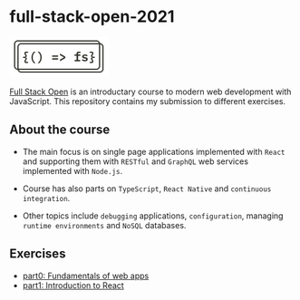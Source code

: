 # full-stack-open-2021

[![Logo](images/logo.png)](https://github.com/qingqingqingli/full-stack-open-2021)

[Full Stack Open](https://fullstackopen.com/en/) is an introductary course to modern web development with JavaScript. This repository contains my submission to different exercises.

## About the course

- The main focus is on single page applications implemented with `React` and supporting them with `RESTful` and `GraphQL` web services implemented with `Node.js`.

- Course has also parts on `TypeScript`, `React Native` and `continuous integration`.

- Other topics include `debugging` applications, `configuration`, managing `runtime environments` and `NoSQL` databases.

## Exercises

- [part0: Fundamentals of web apps](https://github.com/qingqingqingli/full-stack-open-2021/tree/main/part0)
- [part1: Introduction to React](https://github.com/qingqingqingli/full-stack-open-2021/tree/main/part1)
